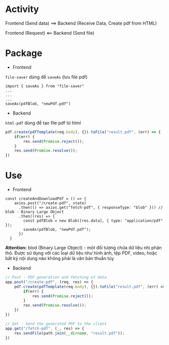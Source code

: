 # Activity

Frontend (Send data) ⟹ Backend (Receive Data, Create pdf from HTML)

Frontend (Request) ⟸ Backend (Send file)

# Package

- Frontend

`file-saver` dùng để `saveAs` (lưu file pdf)

```tsx
import { saveAs } from "file-saver"
...
...
...
saveAs(pdfBlob, "newPdf.pdf")
```

- Backend

`html-pdf` dùng để tạo file pdf từ html


```js
pdf.create(pdfTemplate(req.body), {}).toFile("result.pdf", (err) => {
    if(err) {
        res.send(Promise.reject());
    }
    res.send(Promise.resolve());
})
```

# Use

- Frontend

```tsx
const createAndDownloadPdf = () => {
    axios.post("/create-pdf", state)
      .then(() => axios.get("fetch-pdf", { responseType: "blob" })) // blob - Binary Large Object
      .then((res) => {
        const pdfBlob = new Blob([res.data], { type: "application/pdf" });
        saveAs(pdfBlob, "newPdf.pdf");
      })
  }
```

**Attention:** blod (Binary Large Object) - một đối tượng chứa dữ liệu nhị phân thô. Được sử dụng với các loại dữ liệu như hình ảnh, tệp PDF, video, hoặc bất kỳ nội dung nào không phải là văn bản thuần túy

- Backend

```js
// Post - PDF generation and fetching of data
app.post("/create-pdf", (req, res) => {
    pdf.create(pdfTemplate(req.body), {}).toFile("result.pdf", (err) => {
        if(err) {
            res.send(Promise.reject());
        }
        res.send(Promise.resolve());
    })
})

// Get - Send the generated PDF to the client
app.get("/fetch-pdf", (_, res) => {
    res.sendFile(path.join(__dirname, "result.pdf"));
})
```
